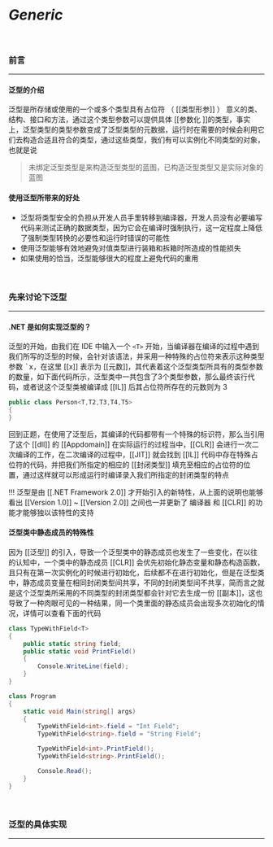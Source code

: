 # *Generic*


<br/>

### 前言

---

#### 泛型的介绍

泛型是所存储或使用的一个或多个类型具有占位符 （ [[类型形参]] ） 意义的类、结构、接口和方法，通过这个类型参数可以提供具体 [[参数化 ]]的类型，事实上，泛型类型的类型参数变成了泛型类型的元数据，运行时在需要的时候会利用它们去构造合适且符合的类型，通过这些类型，我们有可以实例化不同类型的对象，也就是说

> 未绑定泛型类型是来构造泛型类型的蓝图，已构造泛型类型又是实际对象的蓝图

#### 使用泛型所带来的好处

- 泛型将类型安全的负担从开发人员手里转移到编译器，开发人员没有必要编写代码来测试正确的数据类型，因为它会在编译时强制执行，这一定程度上降低了强制类型转换的必要性和运行时错误的可能性
- 使用泛型能够有效地避免对值类型进行装箱和拆箱时所造成的性能损失
- 如果使用的恰当，泛型能够很大的程度上避免代码的重用


<br/>

### 先来讨论下泛型

---

#### .NET 是如何实现泛型的？

泛型的开始，由我们在 IDE 中输入一个 `<T>` 开始，当编译器在编译的过程中遇到我们所写的泛型的时候，会针对该语法，并采用一种特殊的占位符来表示这种类型参数 <kbd>`x</kbd>，在这里 [[x]] 表示为 [[元数]]，其代表着这个泛型类型所具有的类型参数的数量，如下面代码所示，泛型类中一共包含了3个类型参数，那么最终该行代码，或者说这个泛型类被编译成 [[IL]] 后其占位符所存在的元数则为 3

```csharp
public class Person<T,T2,T3,T4,T5>
{
}
```

回到正题，在使用了泛型后，其编译的代码都带有一个特殊的标识符，那么当引用了这个 [[dll]] 的 [[Appdomain]] 在实际运行的过程当中，[[CLR]] 会进行一次二次编译的工作，在二次编译的过程中，[[JIT]] 就会找到 [[IL]] 代码中存在特殊占位符的代码，并把我们所指定的相应的 [[封闭类型]] 填充至相应的占位符的位置，通过这样就可以形成运行时编译录入我们所指定的封闭类型的特点

!!!
    泛型是由 [[.NET Framework 2.0]] 才开始引入的新特性，从上面的说明也能够看出 [[Version 1.0]] ~ [[Version 2.0]] 之间也一并更新了 编译器 和 [[CLR]] 的功能才能够独以该特性的支持

#### 泛型类中静态成员的特殊性

因为 [[泛型]] 的引入，导致一个泛型类中的静态成员也发生了一些变化，在以往的认知中，一个类中的静态成员 [[CLR]] 会优先初始化静态变量和静态构造函数，且只有在第一次实例化的时候进行初始化，后续都不在进行初始化，但是在泛型类中，静态成员变量在相同封闭类型间共享，不同的封闭类型间不共享，简而言之就是这个泛型类所采用的不同类型的封闭类型都会针对它去生成一份 [[副本]]，这也导致了一种肉眼可见的一种结果，同一个类里面的静态成员会出现多次初始化的情况，详情可以查看下面的代码

```csharp
class TypeWithField<T>
{
    public static string field;
    public static void PrintField()
    {
        Console.WriteLine(field);
    }
}

class Program
{
    static void Main(string[] args)
    {
        TypeWithField<int>.field = "Int Field";
        TypeWithField<string>.field = "String Field";

        TypeWithField<int>.PrintField();
        TypeWithField<string>.PrintField();

        Console.Read();
    }
}
```

<br/>

### 泛型的具体实现

---

